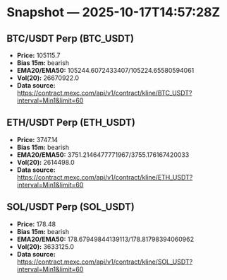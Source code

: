# Snapshot — 2025-10-17T14:57:28Z

## BTC/USDT Perp (BTC_USDT)
- **Price:** 105115.7
- **Bias 15m:** bearish
- **EMA20/EMA50:** 105244.6072433407/105224.65580594061
- **Vol(20):** 26670922.0
- **Data source:** https://contract.mexc.com/api/v1/contract/kline/BTC_USDT?interval=Min1&limit=60

## ETH/USDT Perp (ETH_USDT)
- **Price:** 3747.14
- **Bias 15m:** bearish
- **EMA20/EMA50:** 3751.2146477771967/3755.176167420033
- **Vol(20):** 2614498.0
- **Data source:** https://contract.mexc.com/api/v1/contract/kline/ETH_USDT?interval=Min1&limit=60

## SOL/USDT Perp (SOL_USDT)
- **Price:** 178.48
- **Bias 15m:** bearish
- **EMA20/EMA50:** 178.67949844139113/178.81798394060962
- **Vol(20):** 3633125.0
- **Data source:** https://contract.mexc.com/api/v1/contract/kline/SOL_USDT?interval=Min1&limit=60
